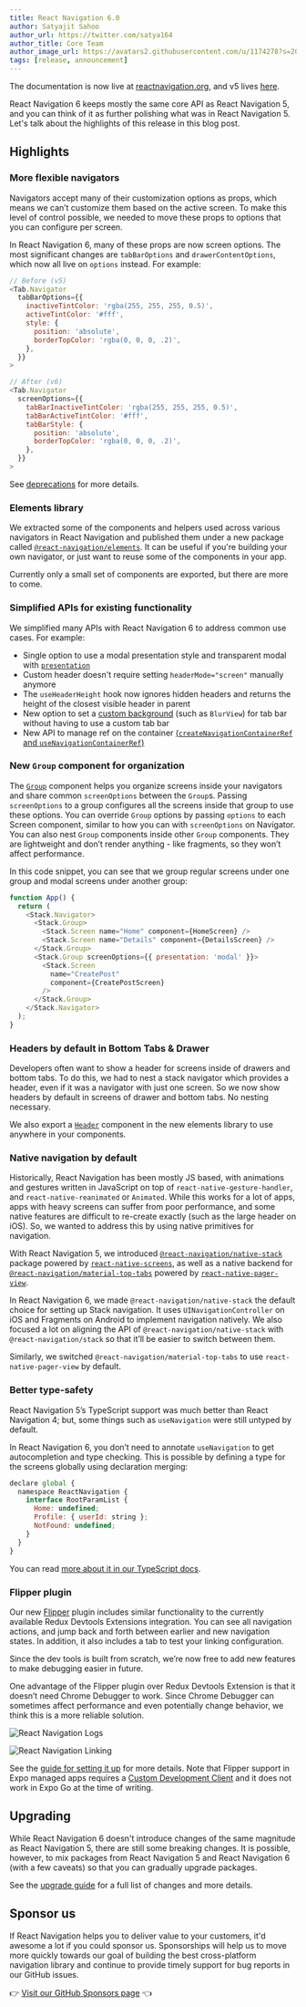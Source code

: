 ```yaml
---
title: React Navigation 6.0
author: Satyajit Sahoo
author_url: https://twitter.com/satya164
author_title: Core Team
author_image_url: https://avatars2.githubusercontent.com/u/1174278?s=200&v=4
tags: [release, announcement]
---
```


The documentation is now live at [reactnavigation.org](https://reactnavigation.org), and v5 lives [here](/docs/5.x/getting-started).

React Navigation 6 keeps mostly the same core API as React Navigation 5, and you can think of it as further polishing what was in React Navigation 5. Let's talk about the highlights of this release in this blog post.

<!--truncate-->

## Highlights

### More flexible navigators

Navigators accept many of their customization options as props, which means we can’t customize them based on the active screen. To make this level of control possible, we needed to move these props to options that you can configure per screen.

In React Navigation 6, many of these props are now screen options. The most significant changes are `tabBarOptions` and `drawerContentOptions`, which now all live on `options` instead. For example:

```js
// Before (v5)
<Tab.Navigator
  tabBarOptions={{
    inactiveTintColor: 'rgba(255, 255, 255, 0.5)',
    activeTintColor: '#fff',
    style: {
      position: 'absolute',
      borderTopColor: 'rgba(0, 0, 0, .2)',
    },
  }}
>
```

```js
// After (v6)
<Tab.Navigator
  screenOptions={{
    tabBarInactiveTintColor: 'rgba(255, 255, 255, 0.5)',
    tabBarActiveTintColor: '#fff',
    tabBarStyle: {
      position: 'absolute',
      borderTopColor: 'rgba(0, 0, 0, .2)',
    },
  }}
>
```

See [deprecations](/docs/upgrading-from-5.x#deprecations) for more details.

### Elements library

We extracted some of the components and helpers used across various navigators in React Navigation and published them under a new package called [`@react-navigation/elements`](/docs/elements). It can be useful if you're building your own navigator, or just want to reuse some of the components in your app.

Currently only a small set of components are exported, but there are more to come.

### Simplified APIs for existing functionality

We simplified many APIs with React Navigation 6 to address common use cases. For example:

- Single option to use a modal presentation style and transparent modal with [`presentation`](/docs/stack-navigator#presentation)
- Custom header doesn't require setting `headerMode="screen"` manually anymore
- The `useHeaderHeight` hook now ignores hidden headers and returns the height of the closest visible header in parent
- New option to set a [custom background](/docs/bottom-tab-navigator#tabbarbackground) (such as `BlurView`) for tab bar without having to use a custom tab bar
- New API to manage ref on the container [(`createNavigationContainerRef` and `useNavigationContainerRef`)](/docs/navigating-without-navigation-prop)

### New `Group` component for organization

The [`Group`](/docs/group) component helps you organize screens inside your navigators and share common `screenOptions` between the `Group`s.  Passing `screenOptions` to a group configures all the screens inside that group to use these options. You can override `Group` options by passing `options` to each Screen component, similar to how you can with `screenOptions` on Navigator. You can also nest `Group` components inside other `Group` components. They are lightweight and don’t render anything - like fragments, so they won’t affect performance.

In this code snippet, you can see that we group regular screens under one group and modal screens under another group:

```js
function App() {
  return (
    <Stack.Navigator>
      <Stack.Group>
        <Stack.Screen name="Home" component={HomeScreen} />
        <Stack.Screen name="Details" component={DetailsScreen} />
      </Stack.Group>
      <Stack.Group screenOptions={{ presentation: 'modal' }}>
        <Stack.Screen
          name="CreatePost"
          component={CreatePostScreen}
        />
      </Stack.Group>
    </Stack.Navigator>
  );
}
```

### Headers by default in Bottom Tabs & Drawer

Developers often want to show a header for screens inside of drawers and bottom tabs. To do this, we had to nest a stack navigator which provides a header, even if it was a navigator with just one screen. So we now show headers by default in screens of drawer and bottom tabs. No nesting necessary.

We also export a [`Header`](/docs/elements#header) component in the new elements library to use anywhere in your components.

### Native navigation by default

Historically, React Navigation has been mostly JS based, with animations and gestures written in JavaScript on top of `react-native-gesture-handler`, and `react-native-reanimated` or `Animated`. While this works for a lot of apps, apps with heavy screens can suffer from poor performance, and some native features are difficult to re-create exactly (such as the large header on iOS). So, we wanted to address this by using native primitives for navigation.

With React Navigation 5, we introduced [`@react-navigation/native-stack`](/docs/native-stack-navigator) package powered by [`react-native-screens`](https://github.com/software-mansion/react-native-screens), as well as a native backend for [`@react-navigation/material-top-tabs`](/docs/material-top-tab-navigator) powered by [`react-native-pager-view`](https://github.com/callstack/react-native-pager-view).

In React Navigation 6, we made `@react-navigation/native-stack` the default choice for setting up Stack navigation. It uses `UINavigationController` on iOS and Fragments on Android to implement navigation natively. We also focused a lot on aligning the API of `@react-navigation/native-stack` with `@react-navigation/stack` so that it’ll be easier to switch between them.

Similarly, we switched `@react-navigation/material-top-tabs` to use `react-native-pager-view` by default.

### Better type-safety

React Navigation 5’s TypeScript support was much better than React Navigation 4; but, some things such as `useNavigation` were still untyped by default.

In React Navigation 6, you don’t need to annotate `useNavigation` to get autocompletion and type checking. This is possible by defining a type for the screens globally using declaration merging:

```js
declare global {
  namespace ReactNavigation {
    interface RootParamList {
      Home: undefined;
      Profile: { userId: string };
      NotFound: undefined;
    }
  }
}
```

You can read [more about it in our TypeScript docs](/docs/typescript#specifying-default-types-for-usenavigation-link-ref-etc).

### Flipper plugin

Our new [Flipper](https://fbflipper.com/) plugin includes similar functionality to the currently available Redux Devtools Extensions integration. You can see all navigation actions, and jump back and forth between earlier and new navigation states. In addition, it also includes a tab to test your linking configuration.

Since the dev tools is built from scratch, we’re now free to add new features to make debugging easier in future.

One advantage of the Flipper plugin over Redux Devtools Extension is that it doesn’t need Chrome Debugger to work. Since Chrome Debugger can sometimes affect performance and even potentially change behavior, we think this is a more reliable solution.

![React Navigation Logs](/assets/devtools/flipper-plugin-logs.png)

![React Navigation Linking](/assets/devtools/flipper-plugin-linking.png)

See the [guide for setting it up](/docs/devtools#useflipper) for more details. Note that Flipper support in Expo managed apps requires a [Custom Development Client](https://docs.expo.dev/clients/introduction/) and it does not work in Expo Go at the time of writing.

## Upgrading

While React Navigation 6 doesn't introduce changes of the same magnitude as React Navigation 5, there are still some breaking changes. It is possible, however, to mix packages from React Navigation 5 and React Navigation 6 (with a few caveats) so that you can gradually upgrade packages.

See the [upgrade guide](/docs/upgrading-from-5.x) for a full list of changes and more details.

## Sponsor us

If React Navigation helps you to deliver value to your customers, it'd awesome a lot if you could sponsor us. Sponsorships will help us to move more quickly towards our goal of building the best cross-platform navigation library and continue to provide timely support for bug reports in our GitHub issues.

👉 [Visit our GitHub Sponsors page](https://github.com/sponsors/react-navigation) 👈
